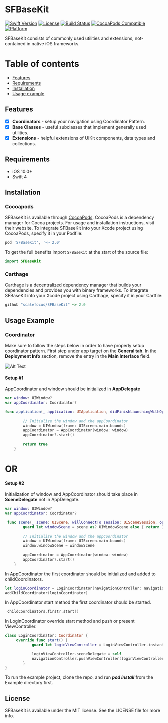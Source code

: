 
# SFBaseKit

[![Swift Version][swift-image]][swift-url] [![License][license-image]][license-url] [![Build Status](https://travis-ci.com/scalefocus/SFBaseKit.svg?branch=master)](https://travis-ci.com/scalefocus/SFBaseKit) [![CocoaPods Compatible](https://img.shields.io/cocoapods/v/SFBaseKit)](https://img.shields.io/cocoapods/v/SFBaseKit) [![Platform](https://img.shields.io/cocoapods/p/SFBaseKit)](http://cocoapods.org/pods/SFBaseKit)

SFBaseKit consists of commonly used utilities and extensions, not-contained in native iOS frameworks. 

Table of contents
=================  
* [Features](#features)
* [Requirements](#requirements)
* [Installation](#installation)
* [Usage example](#usage-example)

## Features
- [x] **Coordinators** - setup your navigation using Coordinator Pattern.
- [x] **Base Classes** - useful subclasses that implement generally used utilities.
- [x] **Extensions** - helpful extensions of UIKit components, data types and collections.

## Requirements
- iOS 10.0+
- Swift 4

## Installation
### Cocoapods
SFBaseKit is available through [CocoaPods](https://cocoapods.org/pods/SFBaseKit). 
CocoaPods is a dependency manager for Cocoa projects. For usage and installation instructions, visit their website. To integrate SFBaseKit into your Xcode project using CocoaPods, specify it in your Podfile:

```ruby
pod 'SFBaseKit', '~> 2.0'
```
To get the full benefits import `SFBaseKit` at the start of the source file:

```swift
import SFBaseKit
```
### Carthage

Carthage is a decentralized dependency manager that builds your dependencies and provides you with binary frameworks. To integrate SFBaseKit into your Xcode project using Carthage, specify it in your Cartfile:
```ruby
github "scalefocus/SFBaseKit" ~> 2.0
```
## Usage Example

### Coordinator 
Make sure to follow the steps below in order to have properly setup coordinator pattern.
First step under app target on the **General tab**. In the **Deployment Info** section, remove the entry in the **Main Interface** field. 

![Alt Text](https://media.giphy.com/media/MaUQAYDgXhFzj6Zvpo/giphy.gif)
#### Setup #1 

AppCoordinator and window should be initialized in **AppDelegate**
```swift
var window: UIWindow?
var appCoordinator: Coordinator?

func application(_ application: UIApplication, didFinishLaunchingWithOptions launchOptions: [UIApplication.LaunchOptionsKey: Any]?) -> Bool {
        
        // Initialize the window and the appCoordinator
        window = UIWindow(frame: UIScreen.main.bounds)
        appCoordinator = AppCoordinator(window: window)
        appCoordinator?.start()
        
        return true
    }
```
# OR
#### Setup #2

Initialization of window and AppCoordinator should take place in **SceneDelegate** not in AppDelegate.
```swift
var window: UIWindow?
var appCoordinator: Coordinator?

 func scene(_ scene: UIScene, willConnectTo session: UISceneSession, options connectionOptions: UIScene.ConnectionOptions) {
        guard let windowScene = scene as? UIWindowScene else { return }
        
        // Initialize the window and the appCoordinator
        window = UIWindow(frame: UIScreen.main.bounds)
        window.windowScene = windowScene
        
        appCoordinator = AppCoordinator(window: window)
        appCoordinator?.start()
    }
```

In AppCoordinator the first coordinator should be initialized and added to  childCoordinators.
```swift
let loginCoordinator = LoginCoordinator(navigationController: navigationController)
addChildCoordinator(loginCoordinator)
```

In AppCoordinator start method the first coordinator should be started. 
```swift
 childCoordinators.first?.start()
```

In LoginCoordinator override start method and push or present ViewController. 
```swift
class LoginCoordinator: Coordinator {
     override func start() {
            guard let loginViewController = LoginViewController.instantiateFromStoryboard() else { return }

            loginViewController.sceneDelegate = self
            navigationController.pushViewController(loginViewController, animated: false)
        }
}
```
    
To run the example project, clone the repo, and run ***pod install*** from the Example directory first.


## License

SFBaseKit is available under the MIT license. See the LICENSE file for more info.

[swift-image]:https://img.shields.io/badge/swift-5-green.svg
[swift-url]: https://swift.org/
[license-image]: https://img.shields.io/badge/License-MIT-blue.svg
[license-url]: LICENSE



